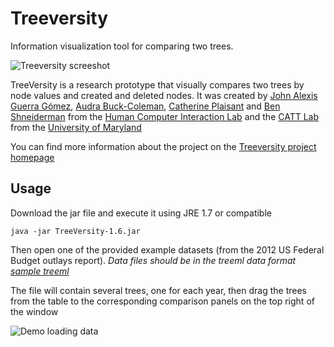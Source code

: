 # Treeversity
Information visualization tool for comparing two trees.

![Treeversity screeshot](http://www.cs.umd.edu/hcil/treeversity/img/2012_03_30_fake_budget_with_labels_and_scatter_plot.png)

TreeVersity is a research prototype that visually compares two trees by node values and created and deleted nodes. It was created by [John Alexis Guerra Gómez](http://johnguerra.co), [Audra Buck-Coleman](http://www.art.umd.edu/faculty/abuck/), [Catherine Plaisant](http://hcil.umd.edu/catherine-plaisant/) and [Ben Shneiderman](https://www.cs.umd.edu/users/ben/) from the [Human Computer Interaction Lab](http://hcil.cs.umd.edu/) and the [CATT Lab](http://www.cattlab.umd.edu/) from the [University of Maryland](http://umd.edu)

 You can find more information about the project on the [Treeversity project homepage](http://www.cs.umd.edu/hcil/treeversity/)

 ## Usage

 Download the jar file and execute it using JRE 1.7 or compatible

 `
 java -jar TreeVersity-1.6.jar
 `

 Then open one of the provided example datasets (from the 2012 US Federal Budget outlays report). *Data files should be in the treeml data format [sample treeml](https://github.com/prefuse/Prefuse/blob/master/data/treeml-sample.xml)*

 The file will contain several trees, one for each year, then drag the trees from the table to the corresponding comparison panels on the top right of the window

![Demo loading data](TreeVersity-1.6-loading_data.gif)